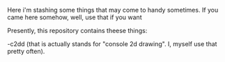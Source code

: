 Here i'm stashing some things that may come to handy sometimes.
If you came here somehow, well, use that if you want


Presently, this repository contains theese things:


   -c2dd (that is actually stands for "console 2d drawing". I, myself use that pretty often).

